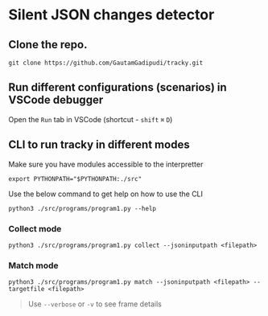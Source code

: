 # Silent JSON changes detector

## Clone the repo.
```
git clone https://github.com/GautamGadipudi/tracky.git
```

## Run different configurations (scenarios) in VSCode debugger
Open the `Run` tab in VSCode (shortcut - `shift` `⌘` `D`)

## CLI to run tracky in different modes
Make sure you have modules accessible to the interpretter
```
export PYTHONPATH="$PYTHONPATH:./src"
```

Use the below command to get help on how to use the CLI
```
python3 ./src/programs/program1.py --help
```

### Collect mode
```
python3 ./src/programs/program1.py collect --jsoninputpath <filepath>
```
### Match mode
```
python3 ./src/programs/program1.py match --jsoninputpath <filepath> --targetfile <filepath>
```

> Use `--verbose` or `-v` to see frame details